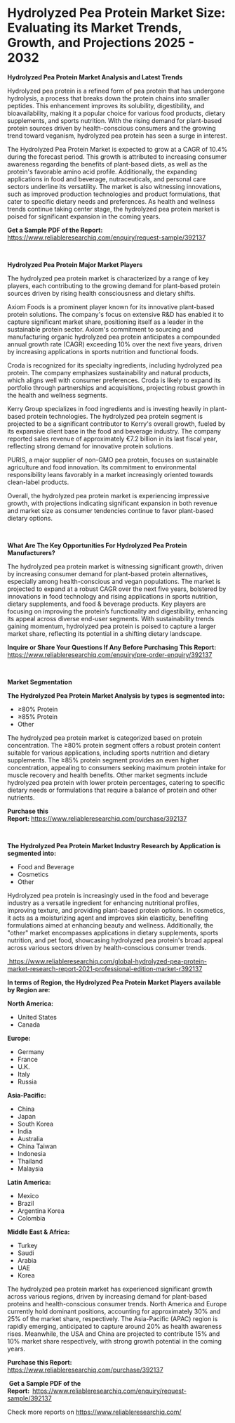 <p><h1>Hydrolyzed Pea Protein Market Size: Evaluating its Market Trends, Growth, and Projections 2025 - 2032</h1></p><p><strong>Hydrolyzed Pea Protein Market Analysis and Latest Trends</strong></p>
<p><p>Hydrolyzed pea protein is a refined form of pea protein that has undergone hydrolysis, a process that breaks down the protein chains into smaller peptides. This enhancement improves its solubility, digestibility, and bioavailability, making it a popular choice for various food products, dietary supplements, and sports nutrition. With the rising demand for plant-based protein sources driven by health-conscious consumers and the growing trend toward veganism, hydrolyzed pea protein has seen a surge in interest.</p><p>The Hydrolyzed Pea Protein Market is expected to grow at a CAGR of 10.4% during the forecast period. This growth is attributed to increasing consumer awareness regarding the benefits of plant-based diets, as well as the protein's favorable amino acid profile. Additionally, the expanding applications in food and beverage, nutraceuticals, and personal care sectors underline its versatility. The market is also witnessing innovations, such as improved production technologies and product formulations, that cater to specific dietary needs and preferences. As health and wellness trends continue taking center stage, the hydrolyzed pea protein market is poised for significant expansion in the coming years.</p></p>
<p><strong>Get a Sample PDF of the Report:&nbsp;</strong> <a href="https://www.reliableresearchiq.com/enquiry/request-sample/392137?utm_campaign=1102&utm_medium=2&utm_source=Github&utm_content=ia&utm_term=17012025&utm_id=hydrolyzed-pea-protein">https://www.reliableresearchiq.com/enquiry/request-sample/392137</a></p>
<p>&nbsp;</p>
<p><strong>Hydrolyzed Pea Protein Major Market Players</strong></p>
<p><p>The hydrolyzed pea protein market is characterized by a range of key players, each contributing to the growing demand for plant-based protein sources driven by rising health consciousness and dietary shifts. </p><p>Axiom Foods is a prominent player known for its innovative plant-based protein solutions. The company's focus on extensive R&D has enabled it to capture significant market share, positioning itself as a leader in the sustainable protein sector. Axiom's commitment to sourcing and manufacturing organic hydrolyzed pea protein anticipates a compounded annual growth rate (CAGR) exceeding 10% over the next five years, driven by increasing applications in sports nutrition and functional foods.</p><p>Croda is recognized for its specialty ingredients, including hydrolyzed pea protein. The company emphasizes sustainability and natural products, which aligns well with consumer preferences. Croda is likely to expand its portfolio through partnerships and acquisitions, projecting robust growth in the health and wellness segments.</p><p>Kerry Group specializes in food ingredients and is investing heavily in plant-based protein technologies. The hydrolyzed pea protein segment is projected to be a significant contributor to Kerry's overall growth, fueled by its expansive client base in the food and beverage industry. The company reported sales revenue of approximately €7.2 billion in its last fiscal year, reflecting strong demand for innovative protein solutions.</p><p>PURIS, a major supplier of non-GMO pea protein, focuses on sustainable agriculture and food innovation. Its commitment to environmental responsibility leans favorably in a market increasingly oriented towards clean-label products. </p><p>Overall, the hydrolyzed pea protein market is experiencing impressive growth, with projections indicating significant expansion in both revenue and market size as consumer tendencies continue to favor plant-based dietary options.</p></p>
<p>&nbsp;</p>
<p><strong>What Are The Key Opportunities For Hydrolyzed Pea Protein Manufacturers?</strong></p>
<p><p>The hydrolyzed pea protein market is witnessing significant growth, driven by increasing consumer demand for plant-based protein alternatives, especially among health-conscious and vegan populations. The market is projected to expand at a robust CAGR over the next five years, bolstered by innovations in food technology and rising applications in sports nutrition, dietary supplements, and food & beverage products. Key players are focusing on improving the protein’s functionality and digestibility, enhancing its appeal across diverse end-user segments. With sustainability trends gaining momentum, hydrolyzed pea protein is poised to capture a larger market share, reflecting its potential in a shifting dietary landscape.</p></p>
<p><strong>Inquire or Share Your Questions If Any Before Purchasing This Report:</strong> <a href="https://www.reliableresearchiq.com/enquiry/pre-order-enquiry/392137?utm_campaign=1102&utm_medium=2&utm_source=Github&utm_content=ia&utm_term=17012025&utm_id=hydrolyzed-pea-protein">https://www.reliableresearchiq.com/enquiry/pre-order-enquiry/392137</a></p>
<p>&nbsp;</p>
<p><strong>Market Segmentation</strong></p>
<p><strong>The Hydrolyzed Pea Protein Market Analysis by types is segmented into:</strong></p>
<p><ul><li>≥80% Protein</li><li>≥85% Protein</li><li>Other</li></ul></p>
<p><p>The hydrolyzed pea protein market is categorized based on protein concentration. The ≥80% protein segment offers a robust protein content suitable for various applications, including sports nutrition and dietary supplements. The ≥85% protein segment provides an even higher concentration, appealing to consumers seeking maximum protein intake for muscle recovery and health benefits. Other market segments include hydrolyzed pea protein with lower protein percentages, catering to specific dietary needs or formulations that require a balance of protein and other nutrients.</p></p>
<p><strong>Purchase this Report:&nbsp;</strong><a href="https://www.reliableresearchiq.com/purchase/392137?utm_campaign=1102&utm_medium=2&utm_source=Github&utm_content=ia&utm_term=17012025&utm_id=hydrolyzed-pea-protein">https://www.reliableresearchiq.com/purchase/392137</a></p>
<p>&nbsp;</p>
<p><strong>The Hydrolyzed Pea Protein Market Industry Research by Application is segmented into:</strong></p>
<p><ul><li>Food and Beverage</li><li>Cosmetics</li><li>Other</li></ul></p>
<p><p>Hydrolyzed pea protein is increasingly used in the food and beverage industry as a versatile ingredient for enhancing nutritional profiles, improving texture, and providing plant-based protein options. In cosmetics, it acts as a moisturizing agent and improves skin elasticity, benefiting formulations aimed at enhancing beauty and wellness. Additionally, the "other" market encompasses applications in dietary supplements, sports nutrition, and pet food, showcasing hydrolyzed pea protein's broad appeal across various sectors driven by health-conscious consumer trends.</p></p>
<p><a href="https://www.reliableresearchiq.com/global-hydrolyzed-pea-protein-market-research-report-2021-professional-edition-market-r392137?utm_campaign=1102&utm_medium=2&utm_source=Github&utm_content=ia&utm_term=17012025&utm_id=hydrolyzed-pea-protein">&nbsp;https://www.reliableresearchiq.com/global-hydrolyzed-pea-protein-market-research-report-2021-professional-edition-market-r392137</a></p>
<p><strong>In terms of Region, the Hydrolyzed Pea Protein Market Players available by Region are:</strong></p>
<p>
    <p> <strong> North America: </strong>
        <ul>
            <li>United States</li>
            <li>Canada</li>
        </ul>
        </p> 
    <p> <strong> Europe: </strong>
        <ul>
            <li>Germany</li>
            <li>France</li>
            <li>U.K.</li>
            <li>Italy</li>
            <li>Russia</li>
        </ul>
        </p> 
    <p> <strong> Asia-Pacific: </strong>
        <ul>
            <li>China</li>
            <li>Japan</li>
            <li>South Korea</li>
            <li>India</li>
            <li>Australia</li>
            <li>China Taiwan</li>
            <li>Indonesia</li>
            <li>Thailand</li>
            <li>Malaysia</li>
        </ul>
        </p> 
    <p> <strong> Latin America: </strong>
        <ul>
            <li>Mexico</li>
            <li>Brazil</li>
            <li>Argentina Korea</li>
            <li>Colombia</li>
        </ul>
        </p> 
    <p> <strong> Middle East & Africa: </strong>
        <ul>
            <li>Turkey</li>
            <li>Saudi</li>
            <li>Arabia</li>
            <li>UAE</li>
            <li>Korea</li>
        </ul>
    </p>
    </p>
<p><p>The hydrolyzed pea protein market has experienced significant growth across various regions, driven by increasing demand for plant-based proteins and health-conscious consumer trends. North America and Europe currently hold dominant positions, accounting for approximately 30% and 25% of the market share, respectively. The Asia-Pacific (APAC) region is rapidly emerging, anticipated to capture around 20% as health awareness rises. Meanwhile, the USA and China are projected to contribute 15% and 10% market share respectively, with strong growth potential in the coming years.</p></p>
<p><strong>Purchase this Report: </strong><a href="https://www.reliableresearchiq.com/purchase/392137?utm_campaign=1102&utm_medium=2&utm_source=Github&utm_content=ia&utm_term=17012025&utm_id=hydrolyzed-pea-protein">https://www.reliableresearchiq.com/purchase/392137</a></p>
<p>&nbsp;<strong>Get a Sample PDF of the Report:&nbsp;&nbsp;</strong><a href="https://www.reliableresearchiq.com/enquiry/request-sample/392137?utm_campaign=1102&utm_medium=2&utm_source=Github&utm_content=ia&utm_term=17012025&utm_id=hydrolyzed-pea-protein">https://www.reliableresearchiq.com/enquiry/request-sample/392137</a></p>
<p><strong></strong></p>
<p>Check more reports on <a href="https://www.reliableresearchiq.com/?utm_campaign=1102&utm_medium=2&utm_source=Github&utm_content=ia&utm_term=17012025&utm_id=hydrolyzed-pea-protein">https://www.reliableresearchiq.com/</a></p>